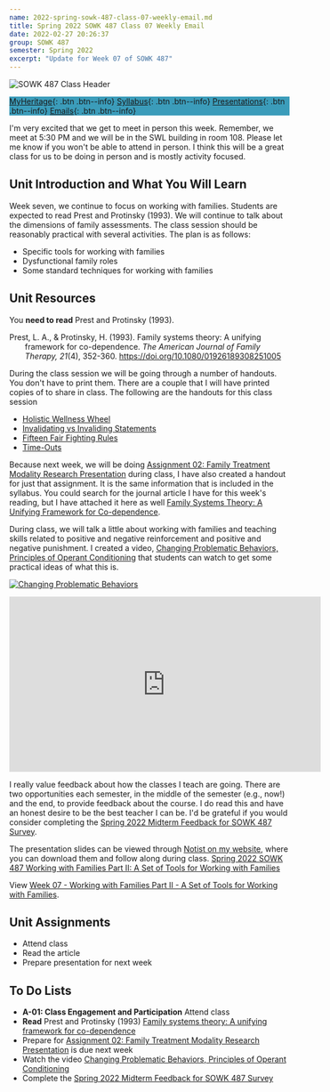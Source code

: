 ```yaml
---
name: 2022-spring-sowk-487-class-07-weekly-email.md
title: Spring 2022 SOWK 487 Class 07 Weekly Email
date: 2022-02-27 20:26:37
group: SOWK 487
semester: Spring 2022
excerpt: "Update for Week 07 of SOWK 487"
---
```


![SOWK 487 Class Header](https://jacobrcampbell.com/assets/media/2020-class-header-sowk-theories-of-practice-ii.png)

<div style="background-color: #3b9cba; width: 100%;" markdown="1">

[MyHeritage](https://myheritage.heritage.edu/ICS/Academics/SOWK/SOWK_487W/2122_SP-SOWK_487W-2/){: .btn .btn--info}
[Syllabus](https://jacobrcampbell.com/assets/media/2022-spring-sowk-487-syllabus.pdf){: .btn .btn--info}
[Presentations](https://presentations.jacobrcampbell.com){: .btn .btn--info}
[Emails](https://jacobrcampbell.com/communications/){: .btn .btn--info}

</div>

I'm very excited that we get to meet in person this week. Remember, we meet at 5:30 PM and we will be in the SWL building in room 108. Please let me know if you won't be able to attend in person. I think this will be a great class for us to be doing in person and is mostly activity focused.


## Unit Introduction and What You Will Learn

Week seven, we continue to focus on working with families. Students are expected to read Prest and Protinsky (1993). We will continue to talk about the dimensions of family assessments. The class session should be reasonably practical with several activities. The plan is as follows:


- Specific tools for working with families
- Dysfunctional family roles
- Some standard techniques for working with families

## Unit Resources

You **need to read** Prest and Protinsky (1993).

<div style="margin: 0 0 0 2em; text-indent: -2em;" markdown="1">

Prest, L. A., & Protinsky, H. (1993). Family systems theory: A unifying framework for co-dependence. _The American Journal of Family Therapy, 21_(4), 352-360. <https://doi.org/10.1080/01926189308251005>

</div>

During the class session we will be going through a number of handouts. You don't have to print them. There are a couple that I will have printed copies of to share in class. The following are the handouts for this class session

- [Holistic Wellness Wheel](https://myheritage.heritage.edu/ICS/Portlets/ICS/Handoutportlet/viewhandler.ashx?handout_id=d338ab66-2d9d-4037-b798-77dd91ee4413)
- [Invalidating vs Invaliding Statements](https://myheritage.heritage.edu/ICS/Portlets/ICS/Handoutportlet/viewhandler.ashx?handout_id=e54a9e12-ba18-47e9-b9a3-268c6d9391fc)
- [Fifteen Fair Fighting Rules](https://myheritage.heritage.edu/ICS/Portlets/ICS/Handoutportlet/viewhandler.ashx?handout_id=8baf4016-9071-4d48-bd08-b896a84ff2b0)
- [Time-Outs](https://myheritage.heritage.edu/ICS/Portlets/ICS/Handoutportlet/viewhandler.ashx?handout_id=594dba4f-faa8-42cc-941f-c6286f8fcf9f)

Because next week, we will be doing [Assignment 02: Family Treatment Modality Research Presentation](https://myheritage.heritage.edu/ICS/Portlets/ICS/Handoutportlet/viewhandler.ashx?handout_id=40ba42ff-3bf5-4a2e-ab30-60099e3b58f5) during class, I have also created a handout for just that assignment. It is the same information that is included in the syllabus. You could search for the journal article I have for this week's reading, but I have attached it here as well [Family Systems Theory: A Unifying Framework for Co-dependence](https://myheritage.heritage.edu/ICS/Portlets/ICS/Handoutportlet/viewhandler.ashx?handout_id=273c93fb-5a9d-4823-b6bd-7620438a9b37).

During class, we will talk a little about working with families and teaching skills related to positive and negative reinforcement and positive and negative punishment. I created a video, [Changing Problematic Behaviors, Principles of Operant Conditioning](https://jacobrcampbell.com/blog/2019/01/changing-problematic-behaviors-principles-operant-conditioning/) that students can watch to get some practical ideas of what this is.

[![Changing Problematic Behaviors](https://jacobrcampbell.com/assets/media/punishment-reinforcement-operant-conditioning-500x300.png "Title")](https://jacobrcampbell.com/blog/2019/01/changing-problematic-behaviors-principles-operant-conditioning/)

<iframe width="560" height="315" src="https://www.youtube.com/embed/_91H52v_dm4" title="YouTube video player" frameborder="0" allow="accelerometer; autoplay; clipboard-write; encrypted-media; gyroscope; picture-in-picture" allowfullscreen></iframe>

I really value feedback about how the classes I teach are going. There are two opportunities each semester, in the middle of the semester (e.g., now!) and the end, to provide feedback about the course. I do read this and have an honest desire to be the best teacher I can be. I'd be grateful if you would consider completing the [Spring 2022 Midterm Feedback for SOWK 487 Survey](https://p17.courseval.net/etw/ets/et.asp?CFNK=00BEBFBD-7702-48DE-8EF2-5A8F474780DC&nxappid=HU2&nxmid=GetSurveyForm&wsedrq=50LB2IZ343).

The presentation slides can be viewed through [Notist on my website](https://presentations.jacobrcampbell.com), where you can download them and follow along during class. [Spring 2022 SOWK 487 Working with Families Part II: A Set of Tools for Working with Families](https://presentations.jacobrcampbell.com/BvOTDT)

<p data-notist="campjacob/BvOTDT">View <a href="https://presentations.jacobrcampbell.com/BvOTDT">Week 07 - Working with Families Part II - A Set of Tools for Working with Families</a>.</p><script async src="https://on.notist.cloud/embed/002.js"></script>



## Unit Assignments

- Attend class
- Read the article
- Prepare presentation for next week


## To Do Lists

- **A-01: Class Engagement and Participation** Attend class
- **Read** Prest and Protinsky (1993) [Family systems theory: A unifying framework for co-dependence](https://myheritage.heritage.edu/ICS/Portlets/ICS/Handoutportlet/viewhandler.ashx?handout_id=273c93fb-5a9d-4823-b6bd-7620438a9b37)
- Prepare for [Assignment 02: Family Treatment Modality Research Presentation](https://myheritage.heritage.edu/ICS/Portlets/ICS/Handoutportlet/viewhandler.ashx?handout_id=40ba42ff-3bf5-4a2e-ab30-60099e3b58f5) is due next week
- Watch the video [Changing Problematic Behaviors, Principles of Operant Conditioning](https://youtu.be/_91H52v_dm4)
- Complete the [Spring 2022 Midterm Feedback for SOWK 487 Survey](https://p17.courseval.net/etw/ets/et.asp?CFNK=00BEBFBD-7702-48DE-8EF2-5A8F474780DC&nxappid=HU2&nxmid=GetSurveyForm&wsedrq=50LB2IZ343)